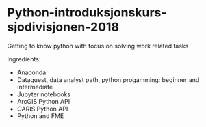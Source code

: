 # Python-introduksjonskurs-sjodivisjonen-2018
Getting to know python with focus on solving work related tasks

Ingredients:
- Anaconda
- Dataquest, data analyst path, python progamming: beginner and intermediate
- Jupyter notebooks
- ArcGIS Python API
- CARIS Python API
- Python and FME
